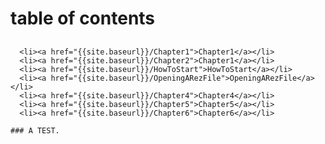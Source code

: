 <html lang="en-us">
  <head>
    <meta charset="UTF-8">
    <title>{{ page.title }}</title>
  </head>
  <body>
      <h1 class="project-name">table of contents</h1>
      <h2 class="project-tagline"></h2>
   
      <li><a href="{{site.baseurl}}/Chapter1">Chapter1</a></li>
      <li><a href="{{site.baseurl}}/Chapter2">Chapter1</a></li>
      <li><a href="{{site.baseurl}}/HowToStart">HowToStart</a></li>
      <li><a href="{{site.baseurl}}/OpeningARezFile">OpeningARezFile</a></li>
      <li><a href="{{site.baseurl}}/Chapter4">Chapter4</a></li>
      <li><a href="{{site.baseurl}}/Chapter5">Chapter5</a></li>
      <li><a href="{{site.baseurl}}/Chapter6">Chapter6</a></li>

    ### A TEST.

